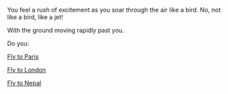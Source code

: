 You feel a rush of excitement as you soar through the air like a bird.
No, not like a bird, like a jet!

With the ground moving rapidly past you.

Do you:

[Fly to Paris](fly-to-paris/fly-to-paris.md)

[Fly to London](fly-to-london/fly-to-london.md)

[Fly to Nepal](../nepal/nepal.md)
